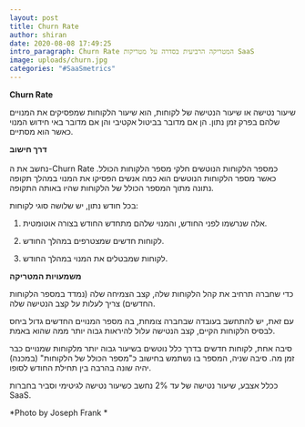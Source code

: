```yaml
---
layout: post
title: Churn Rate
author: shiran
date: 2020-08-08 17:49:25
intro_paragraph: Churn Rate המטריקה הרביעית בסדרה על מטריקות SaaS
image: uploads/churn.jpg
categories: "#SaaSmetrics"
---
```

**Churn Rate**

שיעור נטישה או שיעור הנטישה של לקוחות, הוא שיעור הלקוחות שמפסיקים את המנויים שלהם בפרק זמן נתון. הן אם מדובר בביטול אקטיבי והן אם מדובר באי חידוש המנוי כאשר הוא מסתיים.

**דרך חישוב** <BR><BR>
נחשב את ה-Churn Rate כמספר הלקוחות הנוטשים חלקי מספר הלקוחות הכולל.
כאשר מספר הלקוחות הנוטשים הוא כמה אנשים הפסיקו את המנוי במהלך תקופה נתונה מתוך המספר הכולל של הלקוחות שהיו באותה התקופה.

בכל חודש נתון, יש שלושה סוגי לקוחות:

1. אלה שנרשמו לפני החודש, והמנוי שלהם מתחדש החודש בצורה אוטומטית.

2. לקוחות חדשים שמצטרפים במהלך החודש.

3. לקוחות שמבטלים את המנוי במהלך החודש.


**משמעויות המטריקה**

כדי שחברה תרחיב את קהל הלקוחות שלה, קצב הצמיחה שלה (נמדד במספר הלקוחות החדשים) צריך לעלות על קצב הנטישה שלה.

עם זאת, יש להתחשב בעובדה שבחברה צומחת, בה מספר המנויים החדשים גדול ביחס לבסיס הלקוחות הקיים, קצב הנטישה עלול להיראות גבוה יותר ממה שהוא באמת.

סיבה אחת, לקוחות חדשים בדרך כלל נוטשים בשיעור גבוה יותר מלקוחות שמנויים כבר זמן מה. 
סיבה שניה, המספר בו נשתמש בחישוב כ"מספר הכולל של הלקוחות" (במכנה) יהיה שונה בהרבה בין תחילת החודש לסופו.

ככלל אצבע, שיעור נטישה של עד 2% נחשב כשיעור נטישה לגיטימי וסביר בחברות SaaS.

*Photo by Joseph Frank *



